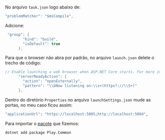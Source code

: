 No arquivo ```task.json``` logo abaixo de:
```c#
"problemMatcher": "$msCompile",
```
Adicione:
```c#
 "group": {
        "kind": "build",
        "isDefault": true
      },
```
Para que o browser não abra por padrão, no arquivo ```launch.json``` delete o trecho de código:
```c#
// Enable launching a web browser when ASP.NET Core starts. For more information: https://aka.ms/VSCode-CS-LaunchJson-WebBrowser
      "serverReadyAction": {
        "action": "openExternally",
        "pattern": "\\bNow listening on:\\s+(https?://\\S+)"
      },
```
Dentro do diretório ```Properties``` no arquivo ```launchSettings.json``` mude as portas, no meu caso ficou assim:
```bash
"applicationUrl": "https://localhost:5005;http://localhost:5004",
```

Para importar o [pacote](https://github.com/xioumau/dotnet-create-package) que fizemos:
```bash
dotnet add package Play.Common
```
